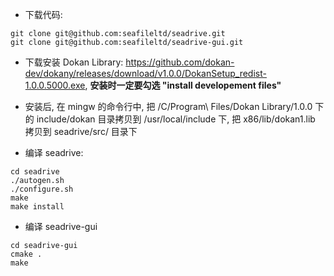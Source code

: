 * 下载代码:

```
git clone git@github.com:seafileltd/seadrive.git
git clone git@github.com:seafileltd/seadrive-gui.git
```

* 下载安装 Dokan Library: https://github.com/dokan-dev/dokany/releases/download/v1.0.0/DokanSetup_redist-1.0.0.5000.exe, **安装时一定要勾选 "install developement files"**
* 安装后, 在 mingw 的命令行中, 把 /C/Program\ Files/Dokan Library/1.0.0 下的 include/dokan 目录拷贝到 /usr/local/include 下, 把 x86/lib/dokan1.lib 拷贝到 seadrive/src/ 目录下

* 编译 seadrive:

```
cd seadrive
./autogen.sh
./configure.sh
make
make install
```

* 编译 seadrive-gui

```
cd seadrive-gui
cmake .
make
```
